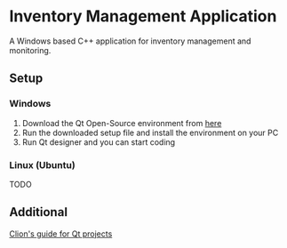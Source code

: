 # Inventory Management Application #

A Windows based C++ application for inventory management and monitoring.

## Setup ##

### Windows ###

1. Download the Qt Open-Source environment from [here](https://www.qt.io/download-thank-you?hsLang=en)
2. Run the downloaded setup file and install the environment on your PC
3. Run Qt designer and you can start coding

### Linux (Ubuntu) ###
TODO

## Additional ##
[Clion's guide for Qt projects](https://www.jetbrains.com/help/clion/qt-tutorial.html)
